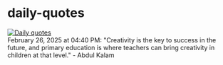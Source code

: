 # daily-quotes
[![Daily quotes](https://github.com/ceepu8/daily-quotes/actions/workflows/daily-quote.yml/badge.svg)](https://github.com/ceepu8/daily-quotes/actions/workflows/daily-quote.yml)<br/>
February 26, 2025 at 04:40 PM: "Creativity is the key to success in the future, and primary education is where teachers can bring creativity in children at that level." - Abdul Kalam

